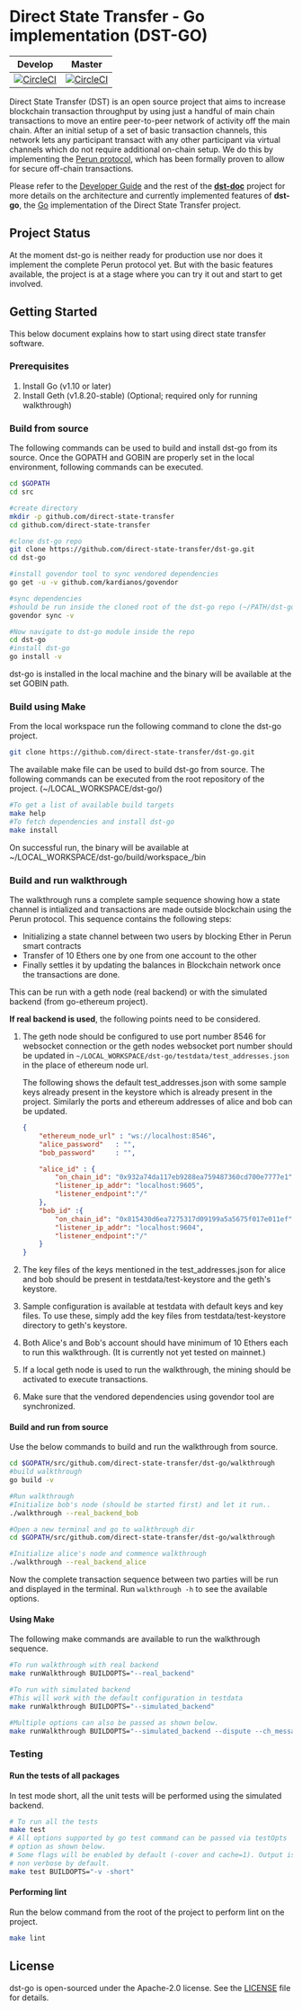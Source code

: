 # Direct State Transfer - Go implementation (DST-GO)

| Develop | Master |
| :----: | :-----: |
| [![CircleCI](https://circleci.com/gh/direct-state-transfer/dst-go/tree/develop.svg?style=shield)](https://circleci.com/gh/direct-state-transfer/dst-go/tree/develop) | [![CircleCI](https://circleci.com/gh/direct-state-transfer/dst-go/tree/master.svg?style=shield)](https://circleci.com/gh/direct-state-transfer/dst-go/tree/master) |

Direct State Transfer (DST) is an open source project that aims to
increase blockchain transaction throughput by using just a handful of
main chain transactions to move an entire peer-to-peer network of
activity off the main chain.  After an initial setup of a set of basic
transaction channels, this network lets any participant transact with
any other participant via virtual channels which do not require
additional on-chain setup.  We do this by implementing the [Perun
protocol](https://perun.network/), which has been formally proven to
allow for secure off-chain transactions.

Please refer to the [Developer
Guide](https://github.com/direct-state-transfer/dst-doc/blob/master/source/developer_guide.rst)
and the rest of the
**[dst-doc](https://github.com/direct-state-transfer/dst-doc)** project
for more details on the architecture and currently implemented features
of **dst-go**, the [Go](https://golang.org/) implementation of the
Direct State Transfer project.

## Project Status

At the moment dst-go is neither ready for production use nor does it
implement the complete Perun protocol yet. But with the basic features
available, the project is at a stage where you can try it out and start
to get involved.

## Getting Started

This below document explains how to start using direct state transfer software.

### Prerequisites

1. Install Go (v1.10 or later)
2. Install Geth (v1.8.20-stable) (Optional; required only for running walkthrough)

### Build from source

The following commands can be used to build and install dst-go from its source.
Once the GOPATH and GOBIN are properly set in the local environment, following commands can be executed.

```bash
cd $GOPATH
cd src

#create directory
mkdir -p github.com/direct-state-transfer
cd github.com/direct-state-transfer

#clone dst-go repo
git clone https://github.com/direct-state-transfer/dst-go.git
cd dst-go

#install govendor tool to sync vendored dependencies
go get -u -v github.com/kardianos/govendor

#sync dependencies
#should be run inside the cloned root of the dst-go repo (~/PATH/dst-go)
govendor sync -v

#Now navigate to dst-go module inside the repo
cd dst-go
#install dst-go
go install -v
```

dst-go is installed in the local machine and the binary will be available at the set GOBIN path.

### Build using Make

From the local workspace run the following command to clone the dst-go project.

```bash
git clone https://github.com/direct-state-transfer/dst-go.git
```

The available make file can be used to build dst-go from source.
The following commands can be executed from the root repository of the project.
(~/LOCAL_WORKSPACE/dst-go/)

```bash
#To get a list of available build targets
make help
#To fetch dependencies and install dst-go
make install
```

On successful run, the binary will be available at ~/LOCAL_WORKSPACE/dst-go/build/workspace_/bin

### Build and run walkthrough

The walkthrough runs a complete sample sequence showing how a state channel is intialized and transactions are made outside blockchain using the Perun protocol.
This sequence contains the following steps:

* Initializing a state channel between two users by blocking Ether in Perun smart contracts
* Transfer of 10 Ethers one by one from one account to the other
* Finally settles it by updating the balances in Blockchain network once the transactions are done.

This can be run with a geth node (real backend) or with the simulated backend (from go-ethereum project).

**If real backend is used**, the following points need to be considered.

1. The geth node should be configured to use port number 8546 for
   websocket connection or the geth nodes websocket port number should
   be updated in `~/LOCAL_WORKSPACE/dst-go/testdata/test_addresses.json`
   in the place of ethereum node url.

    The following shows the default test_addresses.json with some sample keys already present in the keystore which is already present in the project. Similarly the ports and ethereum addresses of alice and bob can be updated.

    ```json
    {
        "ethereum_node_url" : "ws://localhost:8546",
        "alice_password"   : "",
        "bob_password"     : "",

        "alice_id" : {
            "on_chain_id": "0x932a74da117eb9288ea759487360cd700e7777e1",
            "listener_ip_addr": "localhost:9605",
            "listener_endpoint":"/"
        },
        "bob_id" :{
            "on_chain_id": "0x815430d6ea7275317d09199a5a5675f017e011ef",
            "listener_ip_addr": "localhost:9604",
            "listener_endpoint":"/"
        }
    }
    ```

2. The key files of the keys mentioned in the test_addresses.json for alice and bob should be present in testdata/test-keystore and the geth's keystore.
3. Sample configuration is available at testdata with default keys and key files. To use these, simply add the key files from testdata/test-keystore directory to geth's keystore.
4. Both Alice's and Bob's account should have minimum of 10 Ethers each to run this walkthrough. (It is currently not yet tested on mainnet.)
5. If a local geth node is used to run the walkthrough, the mining should be activated to execute transactions.
6. Make sure that the vendored dependencies using govendor tool are synchronized.

#### Build and run from source

Use the below commands to build and run the walkthrough from source.

```bash
cd $GOPATH/src/github.com/direct-state-transfer/dst-go/walkthrough
#build walkthrough
go build -v

#Run walkthrough
#Initialize bob's node (should be started first) and let it run..
./walkthrough --real_backend_bob

#Open a new terminal and go to walkthrough dir
cd $GOPATH/src/github.com/direct-state-transfer/dst-go/walkthrough

#Initialize alice's node and commence walkthrough
./walkthrough --real_backend_alice
```

Now the complete transaction sequence between two parties will be run and displayed in the terminal. Run `walkthrough -h` to see the available options.

#### Using Make

The following make commands are available to run the walkthrough sequence.

```bash
#To run walkthrough with real backend
make runWalkthrough BUILDOPTS="--real_backend"

#To run with simulated backend
#This will work with the default configuration in testdata
make runWalkthrough BUILDOPTS="--simulated_backend"

#Multiple options can also be passed as shown below.
make runWalkthrough BUILDOPTS="--simulated_backend --dispute --ch_message_print"
```

### Testing

#### Run the tests of all packages

In test mode short, all the unit tests will be performed using the simulated backend.

```bash
# To run all the tests
make test
# All options supported by go test command can be passed via testOpts
# option as shown below.
# Some flags will be enabled by default (-cover and cache=1). Output is
# non verbose by default.
make test BUILDOPTS="-v -short"
```

#### Performing lint

Run the below command from the root of the project to perform lint on the project.

```bash
make lint
```

## License

dst-go is open-sourced under the Apache-2.0 license. See the
[LICENSE](LICENSE) file for details.
